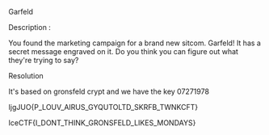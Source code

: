 Garfeld

Description :

You found the marketing campaign for a brand new sitcom. Garfeld! It has a secret message engraved on it. Do you think you can figure out what they're trying to say?

Resolution

It's based on gronsfeld crypt and we have the key 07271978

IjgJUO{P_LOUV_AIRUS_GYQUTOLTD_SKRFB_TWNKCFT}

IceCTF{I_DONT_THINK_GRONSFELD_LIKES_MONDAYS}